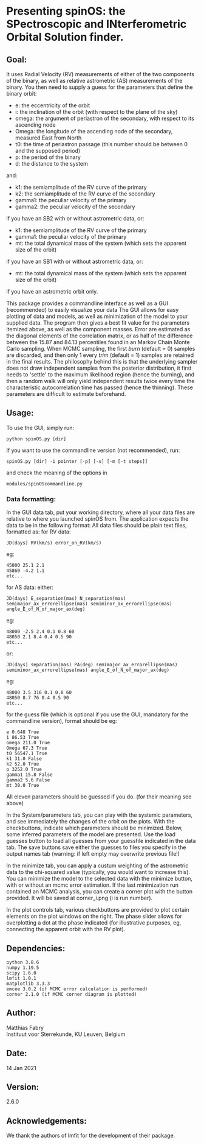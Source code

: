 # Presenting spinOS: the SPectroscopic and INterferometric Orbital Solution finder.

## Goal:

It uses Radial Velocity (RV) measurements of either of the two components of the binary, as well as relative
astrometric (AS) measurements of the binary. You then need to supply a guess for the parameters that define the binary
orbit:

- e:       the eccentricity of the orbit
- i:       the inclination of the orbit (with respect to the plane of the sky)
- omega:   the argument of periastron of the secondary, with respect to its ascending node
- Omega:   the longitude of the ascending node of the secondary, measured East from North
- t0:      the time of periastron passage (this number should be between 0 and the supposed period)
- p:       the period of the binary
- d:       the distance to the system

and:

- k1:      the semiamplitude of the RV curve of the primary
- k2:      the semiamplitude of the RV curve of the secondary
- gamma1:  the peculiar velocity of the primary
- gamma2:  the peculiar velocity of the secondary

if you have an SB2 with or without astrometric data, or:

- k1:      the semiamplitude of the RV curve of the primary
- gamma1:  the peculiar velocity of the primary
- mt:      the total dynamical mass of the system (which sets the apparent size of the orbit)

if you have an SB1 with or without astrometric data, or:

- mt:      the total dynamical mass of the system (which sets the apparent size of the orbit)

if you have an astrometric orbit only.

This package provides a commandline interface as well as a GUI (recommended) to easily visualize your data The GUI
allows for easy plotting of data and models, as well as minimization of the model to your supplied data. The program
then gives a best fit value for the parameters itemized above, as well as the component masses. Error are estimated as
the diagonal elements of the correlation matrix, or as half of the difference between the 15.87 and 84.13 percentiles
found in an Markov Chain Monte Carlo sampling. When MCMC sampling, the first _burn_ (default = 0) samples are discarded, 
and then only 1 every _trim_ (default = 1) samples are retained in the final results. The philosophy behind this is that
the underlying sampler does not draw independent samples from the posterior distribution, it first needs to 'settle'
to the maximum likelihood region (hence the burning), and then a random walk will only yield independent results twice 
every time the characteristic autocorrelation time has passed (hence the thinning). These parameters are difficult to 
estimate beforehand.

## Usage:

To use the GUI, simply run:

    python spinOS.py [dir]

If you want to use the commandline version (not recommended), run:

    spinOS.py [dir] -i pointer [-p] [-s] [-m [-t steps]]

and check the meaning of the options in

    modules/spinOScommandline.py

### Data formatting:

In the GUI data tab, put your working directory, where all your data files are relative to where you launched spinOS
from. The application expects the data to be in the following format: All data files should be plain text files,
formatted as:
for RV data:

    JD(days) RV(km/s) error_on_RV(km/s)

eg:

    45000 25.1 2.1
    45860 -4.2 1.1
    etc...

for AS data:
either:

    JD(days) E_separation(mas) N_separation(mas) semimajor_ax_errorellipse(mas) semiminor_ax_errorellipse(mas) angle_E_of_N_of_major_ax(deg)

eg:

    48000 -2.5 2.4 0.1 0.8 60
    48050 2.1 8.4 0.4 0.5 90
    etc...

or:

    JD(days) separation(mas) PA(deg) semimajor_ax_errorellipse(mas) semiminor_ax_errorellipse(mas) angle_E_of_N_of_major_ax(deg)

eg:

    48000 3.5 316 0.1 0.8 60
    48050 8.7 76 0.4 0.5 90
    etc...

for the guess file (which is optional if you use the GUI, mandatory for the commandline version), format should be eg:

    e 0.648 True
    i 86.53 True
    omega 211.0 True
    Omega 67.3 True
    t0 56547.1 True
    k1 31.0 False
    k2 52.0 True
    p 3252.0 True
    gamma1 15.8 False
    gamma2 5.6 False
    mt 30.0 True

All eleven parameters should be guessed if you do. (for their meaning see above)

In the System/parameters tab, you can play with the systemic parameters, and see immediately the changes of the orbit on
the plots. With the checkbuttons, indicate which parameters should be minimized. Below, some inferred parameters of the
model are presented. Use the load guesses button to load all guesses from your guessfile indicated in the data tab. The
save buttons save either the guesses to files you specify in the output names tab (warning: if left empty may overwrite
previous file!)

In the minimize tab, you can apply a custum weighting of the astrometric data to the chi-squared value (typically, you
would want to increase this). You can minimize the model to the selected data with the minimize button, with or without
an mcmc error estimation. If the last minimization run contained an MCMC analysis, you can create a corner plot with the
button provided. It will be saved at corner_i.png (i is run number).

In the plot controls tab, various checkbuttons are provided to plot certain elements on the plot windows on the right.
The phase slider allows for overplotting a dot at the phase indicated (for illustrative purposes, eg, connecting the
apparent orbit with the RV plot).

## Dependencies:
    python 3.8.6
    numpy 1.19.5
    scipy 1.6.0
    lmfit 1.0.1
    matplotlib 3.3.3
    emcee 3.0.2 (if MCMC error calculation is performed)
    corner 2.1.0 (if MCMC corner diagram is plotted)

## Author:
Matthias Fabry  
Instituut voor Sterrekunde, KU Leuven, Belgium

## Date:
14 Jan 2021

## Version:
2.6.0

## Acknowledgements:
We thank the authors of lmfit for the development of their package.
